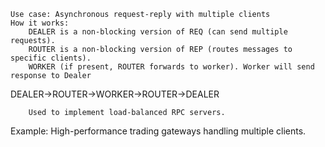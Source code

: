     Use case: Asynchronous request-reply with multiple clients
    How it works:
        DEALER is a non-blocking version of REQ (can send multiple requests).
        ROUTER is a non-blocking version of REP (routes messages to specific clients).
        WORKER (if present, ROUTER forwards to worker). Worker will send response to Dealer

DEALER->ROUTER->WORKER->ROUTER->DEALER
        
        Used to implement load-balanced RPC servers.

Example: High-performance trading gateways handling multiple clients.
